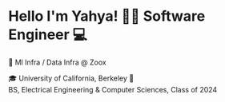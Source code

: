 # Hello I'm Yahya! 👋🏽 Software Engineer 💻

🤖 Ml Infra / Data Infra @ Zoox  

🎓 University of California, Berkeley 🐻 <br>
BS, Electrical Engineering & Computer Sciences, Class of 2024

